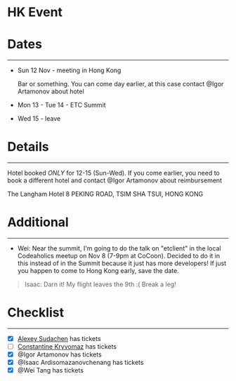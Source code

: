 # HK Event

# Dates

---

- Sun 12 Nov - meeting in Hong Kong

  Bar or something. You can come day earlier, at this case contact @Igor Artamonov about hotel

- Mon 13 - Tue 14 - ETC Summit

- Wed 15 - leave

# Details

---

Hotel booked _ONLY_ for 12-15 (Sun-Wed). If you come earlier, you need to book a different hotel and contact @Igor Artamonov about reimbursement

The Langham Hotel
8 PEKING ROAD, TSIM SHA TSUI, HONG KONG

[](https://www.google.com/maps/embed/v1/search?key=AIzaSyBctFF2JCjitURssT91Am-_ZWMzRaYBm4Q&q=8%20PEKING%20ROAD%2C%20TSIM%20SHA%20TSUI%2C%20HONG%20KONG)

[](https://etcsummit.com/)

# Additional

---

- Wei: Near the summit, I'm going to do the talk on "etclient" in the local Codeaholics meetup on Nov 8 (7-9pm at CoCoon). Decided to do it in this instead of in the Summit because it just has more developers! If just you happen to come to Hong Kong early, save the date.

> Isaac: Darn it! My flight leaves the 9th :( Break a leg!

# Checklist

---

- [x]  [Alexey Sudachen](https://www.notion.so/79890c09492b49c8b7634c04b526414d) has tickets
- [ ]  [Constantine Kryvomaz](https://www.notion.so/1472c92b692644d5a31f3a3a3e7743dc) has tickets
- [x]  @Igor Artamonov has tickets
- [x]  @Isaac Ardisomazanovchenang has tickets
- [x]  @Wei Tang has tickets